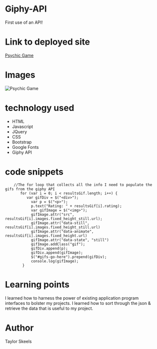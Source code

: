 # Giphy-API

First use of an API!


# Link to deployed site
[Psychic Game](https://skeeis.github.io/Giphy-Search/)


# Images
![Psychic Game](https://i.imgur.com/E9fTYLa.jpg)

# technology used

- HTML
- Javascript
- JQuery
- CSS
- Bootstrap
- Google Fonts
- Giphy API

# code snippets
```
    //The for loop that collects all the info I need to populate the gifs from the giphy API
       for (var i = 0; i < resultsGif.length; i++) {
          var gifDiv = $("<div>");
            var p = $("<p>");
            p.text("Rating: " + resultsGif[i].rating);
            var gifImage = $("<img>");
            gifImage.attr("src", resultsGif[i].images.fixed_height_still.url);
            gifImage.attr("data-still", resultsGif[i].images.fixed_height_still.url)
            gifImage.attr("data-animate", resultsGif[i].images.fixed_height.url)
            gifImage.attr("data-state", "still")
            gifImage.addClass("gif");
            gifDiv.append(p);
            gifDiv.append(gifImage);
            $("#gifs-go-here").prepend(gifDiv);  
            console.log(gifImage);
        }    
```


# Learning points
I learned how to harness the power of existing application program interfaces to bolster my projects. I learned how to sort through the json & retrieve the data that is useful to my project. 
# Author 
Taylor Skeels

